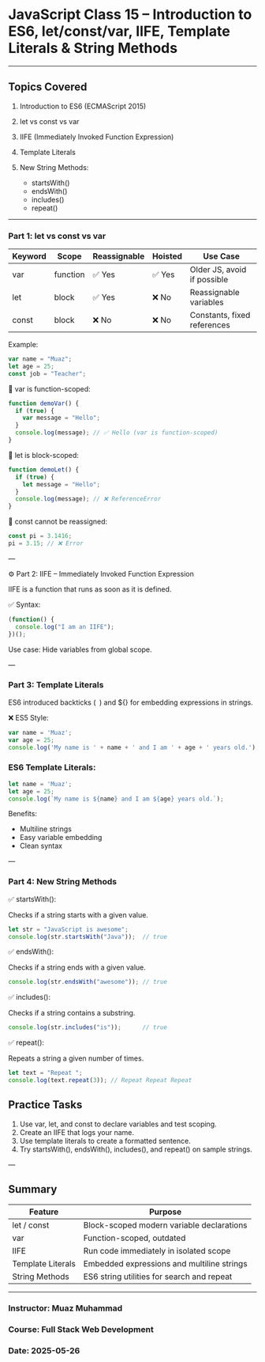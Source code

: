 # JavaScript Class 15 – Introduction to ES6, let/const/var, IIFE, Template Literals & String Methods

---

## Topics Covered

1. Introduction to ES6 (ECMAScript 2015)
2. let vs const vs var
3. IIFE (Immediately Invoked Function Expression)
4. Template Literals
5. New String Methods:

   * startsWith()
   * endsWith()
   * includes()
   * repeat()

---

### Part 1: let vs const vs var

| Keyword | Scope    | Reassignable | Hoisted | Use Case                    |
| ------- | -------- | ------------ | ------- | --------------------------- |
| var     | function | ✅ Yes        | ✅ Yes   | Older JS, avoid if possible |
| let     | block    | ✅ Yes        | ❌ No    | Reassignable variables      |
| const   | block    | ❌ No         | ❌ No    | Constants, fixed references |

Example:

```js
var name = "Muaz";
let age = 25;
const job = "Teacher";
```

🔁 var is function-scoped:

```js
function demoVar() {
  if (true) {
    var message = "Hello";
  }
  console.log(message); // ✅ Hello (var is function-scoped)
}
```

🧱 let is block-scoped:

```js
function demoLet() {
  if (true) {
    let message = "Hello";
  }
  console.log(message); // ❌ ReferenceError
}
```

🛑 const cannot be reassigned:

```js
const pi = 3.1416;
pi = 3.15; // ❌ Error
```

—

⚙️ Part 2: IIFE – Immediately Invoked Function Expression

IIFE is a function that runs as soon as it is defined.

✅ Syntax:

```js
(function() {
  console.log("I am an IIFE");
})();
```

Use case: Hide variables from global scope.

—

### Part 3: Template Literals

ES6 introduced backticks (` `) and \${} for embedding expressions in strings.

❌ ES5 Style:

```js
var name = 'Muaz';
var age = 25;
console.log('My name is ' + name + ' and I am ' + age + ' years old.');
```

### ES6 Template Literals:

```js
let name = 'Muaz';
let age = 25;
console.log(`My name is ${name} and I am ${age} years old.`);
```

Benefits:

* Multiline strings
* Easy variable embedding
* Clean syntax

—

### Part 4: New String Methods

✅ startsWith():

Checks if a string starts with a given value.

```js
let str = "JavaScript is awesome";
console.log(str.startsWith("Java"));  // true
```

✅ endsWith():

Checks if a string ends with a given value.

```js
console.log(str.endsWith("awesome")); // true
```

✅ includes():

Checks if a string contains a substring.

```js
console.log(str.includes("is"));      // true
```

✅ repeat():

Repeats a string a given number of times.

```js
let text = "Repeat ";
console.log(text.repeat(3)); // Repeat Repeat Repeat 
```



## Practice Tasks

1. Use var, let, and const to declare variables and test scoping.
2. Create an IIFE that logs your name.
3. Use template literals to create a formatted sentence.
4. Try startsWith(), endsWith(), includes(), and repeat() on sample strings.

—

## Summary

| Feature           | Purpose                                    |
| ----------------- | ------------------------------------------ |
| let / const       | Block-scoped modern variable declarations  |
| var               | Function-scoped, outdated                  |
| IIFE              | Run code immediately in isolated scope     |
| Template Literals | Embedded expressions and multiline strings |
| String Methods    | ES6 string utilities for search and repeat |

____

### Instructor: Muaz Muhammad
### Course: Full Stack Web Development
### Date: 2025-05-26

